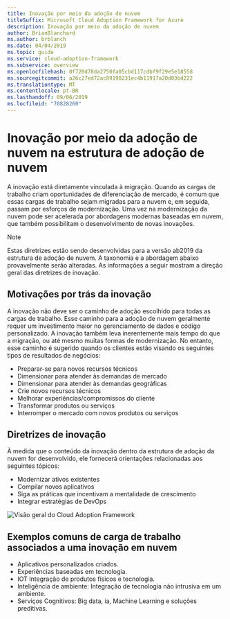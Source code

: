 ```yaml
---
title: Inovação por meio da adoção de nuvem
titleSuffix: Microsoft Cloud Adoption Framework for Azure
description: Inovação por meio da adoção de nuvem
author: BrianBlanchard
ms.author: brblanch
ms.date: 04/04/2019
ms.topic: guide
ms.service: cloud-adoption-framework
ms.subservice: overview
ms.openlocfilehash: 0f720d78da2750fa05cbd117cdbf9f29e5e18558
ms.sourcegitcommit: a26c27ed72ac89198231ec4b11917a20d03bd222
ms.translationtype: MT
ms.contentlocale: pt-BR
ms.lasthandoff: 09/06/2019
ms.locfileid: "70828260"
---
```

# <a name="innovation-through-cloud-adoption-in-the-cloud-adoption-framework"></a>Inovação por meio da adoção de nuvem na estrutura de adoção de nuvem

A inovação está diretamente vinculada à migração. Quando as cargas de trabalho criam oportunidades de diferenciação de mercado, é comum que essas cargas de trabalho sejam migradas para a nuvem e, em seguida, passam por esforços de modernização. Uma vez na modernização da nuvem pode ser acelerada por abordagens modernas baseadas em nuvem, que também possibilitam o desenvolvimento de novas inovações.

> [!NOTE]
> Estas diretrizes estão sendo desenvolvidas para a versão ab2019 da estrutura de adoção de nuvem. A taxonomia e a abordagem abaixo provavelmente serão alteradas. As informações a seguir mostram a direção geral das diretrizes de inovação.

## <a name="motivations-behind-innovation"></a>Motivações por trás da inovação

A inovação não deve ser o caminho de adoção escolhido para todas as cargas de trabalho. Esse caminho para a adoção de nuvem geralmente requer um investimento maior no gerenciamento de dados e código personalizado. A inovação também leva inerentemente mais tempo do que a migração, ou até mesmo muitas formas de modernização. No entanto, esse caminho é sugerido quando os clientes estão visando os seguintes tipos de resultados de negócios:

- Preparar-se para novos recursos técnicos
- Dimensionar para atender às demandas de mercado
- Dimensionar para atender às demandas geográficas
- Crie novos recursos técnicos
- Melhorar experiências/compromissos do cliente
- Transformar produtos ou serviços
- Interromper o mercado com novos produtos ou serviços

## <a name="innovation-guidance"></a>Diretrizes de inovação

À medida que o conteúdo da inovação dentro da estrutura de adoção da nuvem for desenvolvido, ele fornecerá orientações relacionadas aos seguintes tópicos:

- Modernizar ativos existentes
- Compilar novos aplicativos
- Siga as práticas que incentivam a mentalidade de crescimento
- Integrar estratégias de DevOps

![Visão geral do Cloud Adoption Framework](../_images/cloud-adoption-framework-overview.png)

## <a name="common-workload-examples-associated-with-a-cloud-innovation"></a>Exemplos comuns de carga de trabalho associados a uma inovação em nuvem

- Aplicativos personalizados criados.
- Experiências baseadas em tecnologia.
- IOT Integração de produtos físicos e tecnologia.
- Inteligência de ambiente: Integração de tecnologia não intrusiva em um ambiente.
- Serviços Cognitivos: Big data, ia, Machine Learning e soluções preditivas.
